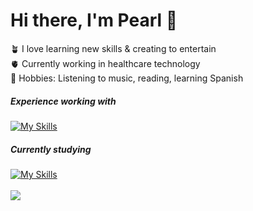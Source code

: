 # Hi there, I'm Pearl 👋

🪴 I love learning new skills & creating to entertain<br>
🫀 Currently working in healthcare technology<br>
🫶 Hobbies: Listening to music, reading, learning Spanish<br>

##### Experience working with
[![My Skills](https://skillicons.dev/icons?i=html,css,py,figma,arduino,azure,matlab,selenium)](https://skillicons.dev)

##### Currently studying
[![My Skills](https://skillicons.dev/icons?i=js,react)](https://skillicons.dev)
<br>
<br>
![](https://komarev.com/ghpvc/?username=pearl360&color=blue) 
